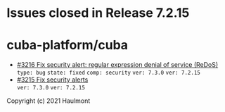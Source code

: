 # Issues closed in Release 7.2.15

# cuba-platform/cuba

* [#3216 Fix security alert: regular expression denial of service (ReDoS)](https://github.com/cuba-platform/cuba/issues/3216) \
    `type: bug` `state: fixed` `comp: security` `ver: 7.3.0` `ver: 7.2.15` 
* [#3215 Fix security alerts ](https://github.com/cuba-platform/cuba/issues/3215) \
    `ver: 7.3.0` `ver: 7.2.15` 


Copyright (c) 2021 Haulmont
